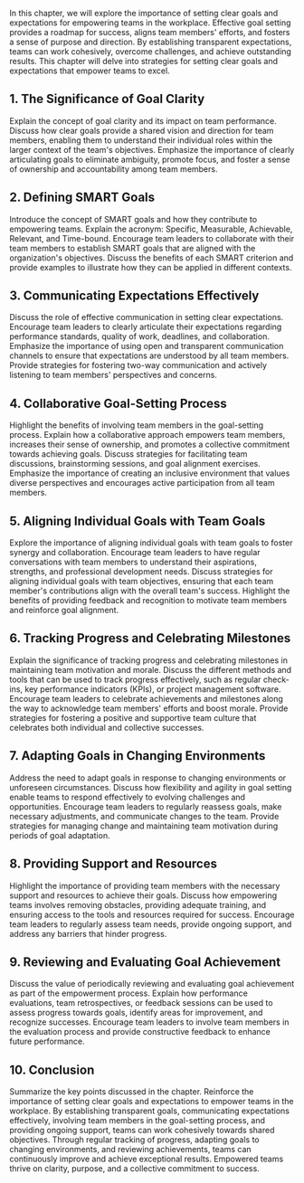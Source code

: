 
In this chapter, we will explore the importance of setting clear goals and expectations for empowering teams in the workplace. Effective goal setting provides a roadmap for success, aligns team members' efforts, and fosters a sense of purpose and direction. By establishing transparent expectations, teams can work cohesively, overcome challenges, and achieve outstanding results. This chapter will delve into strategies for setting clear goals and expectations that empower teams to excel.

## 1\. The Significance of Goal Clarity

Explain the concept of goal clarity and its impact on team performance. Discuss how clear goals provide a shared vision and direction for team members, enabling them to understand their individual roles within the larger context of the team's objectives. Emphasize the importance of clearly articulating goals to eliminate ambiguity, promote focus, and foster a sense of ownership and accountability among team members.

## 2\. Defining SMART Goals

Introduce the concept of SMART goals and how they contribute to empowering teams. Explain the acronym: Specific, Measurable, Achievable, Relevant, and Time-bound. Encourage team leaders to collaborate with their team members to establish SMART goals that are aligned with the organization's objectives. Discuss the benefits of each SMART criterion and provide examples to illustrate how they can be applied in different contexts.

## 3\. Communicating Expectations Effectively

Discuss the role of effective communication in setting clear expectations. Encourage team leaders to clearly articulate their expectations regarding performance standards, quality of work, deadlines, and collaboration. Emphasize the importance of using open and transparent communication channels to ensure that expectations are understood by all team members. Provide strategies for fostering two-way communication and actively listening to team members' perspectives and concerns.

## 4\. Collaborative Goal-Setting Process

Highlight the benefits of involving team members in the goal-setting process. Explain how a collaborative approach empowers team members, increases their sense of ownership, and promotes a collective commitment towards achieving goals. Discuss strategies for facilitating team discussions, brainstorming sessions, and goal alignment exercises. Emphasize the importance of creating an inclusive environment that values diverse perspectives and encourages active participation from all team members.

## 5\. Aligning Individual Goals with Team Goals

Explore the importance of aligning individual goals with team goals to foster synergy and collaboration. Encourage team leaders to have regular conversations with team members to understand their aspirations, strengths, and professional development needs. Discuss strategies for aligning individual goals with team objectives, ensuring that each team member's contributions align with the overall team's success. Highlight the benefits of providing feedback and recognition to motivate team members and reinforce goal alignment.

## 6\. Tracking Progress and Celebrating Milestones

Explain the significance of tracking progress and celebrating milestones in maintaining team motivation and morale. Discuss the different methods and tools that can be used to track progress effectively, such as regular check-ins, key performance indicators (KPIs), or project management software. Encourage team leaders to celebrate achievements and milestones along the way to acknowledge team members' efforts and boost morale. Provide strategies for fostering a positive and supportive team culture that celebrates both individual and collective successes.

## 7\. Adapting Goals in Changing Environments

Address the need to adapt goals in response to changing environments or unforeseen circumstances. Discuss how flexibility and agility in goal setting enable teams to respond effectively to evolving challenges and opportunities. Encourage team leaders to regularly reassess goals, make necessary adjustments, and communicate changes to the team. Provide strategies for managing change and maintaining team motivation during periods of goal adaptation.

## 8\. Providing Support and Resources

Highlight the importance of providing team members with the necessary support and resources to achieve their goals. Discuss how empowering teams involves removing obstacles, providing adequate training, and ensuring access to the tools and resources required for success. Encourage team leaders to regularly assess team needs, provide ongoing support, and address any barriers that hinder progress.

## 9\. Reviewing and Evaluating Goal Achievement

Discuss the value of periodically reviewing and evaluating goal achievement as part of the empowerment process. Explain how performance evaluations, team retrospectives, or feedback sessions can be used to assess progress towards goals, identify areas for improvement, and recognize successes. Encourage team leaders to involve team members in the evaluation process and provide constructive feedback to enhance future performance.

## 10\. Conclusion

Summarize the key points discussed in the chapter. Reinforce the importance of setting clear goals and expectations to empower teams in the workplace. By establishing transparent goals, communicating expectations effectively, involving team members in the goal-setting process, and providing ongoing support, teams can work cohesively towards shared objectives. Through regular tracking of progress, adapting goals to changing environments, and reviewing achievements, teams can continuously improve and achieve exceptional results. Empowered teams thrive on clarity, purpose, and a collective commitment to success.
